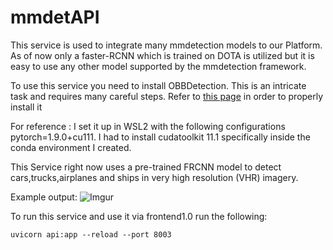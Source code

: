 # mmdetAPI

This service is used to integrate many mmdetection models to our Platform. As of now only a faster-RCNN which is trained on DOTA is utilized but it is easy to use any other model supported by the mmdetection framework.

To use this service you need to install OBBDetection. This is an intricate task and requires many careful steps. Refer to [this page](https://github.com/jbwang1997/OBBDetection/blob/master/docs/install.md) in order to properly install it

For reference : I set it up in WSL2 with the following configurations
pytorch=1.9.0+cu111. I had to install cudatoolkit 11.1 specifically inside the conda environment I created.

This Service right now uses a pre-trained FRCNN model to detect cars,trucks,airplanes and ships in very high resolution (VHR) imagery. 

Example output:
![Imgur](https://i.imgur.com/CCL9ygU.jpg)

To run this service and use it via frontend1.0 run the following:
```
uvicorn api:app --reload --port 8003
```


